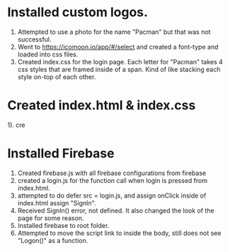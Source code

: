 # Installed custom logos.

1. Attempted to use a photo for the name "Pacman" but that was not successful.
2. Went to https://icomoon.io/app/#/select and created a font-type and loaded into css files.
3. Created index.css for the login page. Each letter for "Pacman" takes 4 css styles that are framed
   inside of a span. Kind of like stacking each style on-top of each other.

# Created index.html & index.css

1). cre

# Installed Firebase

1. Created firebase.js with all firebase configurations from firebase
2. created a login.js for the function call when login is pressed from index.html.
3. attempted to do defer src = login.js, and assign onClick inside of index.html assign "SignIn".
4. Received SignIn() error, not defined. It also changed the look of the page for some reason.
5. Installed firebase to root folder.
6. Attempted to move the script link to inside the body, still does not see "Logon()" as a function.
